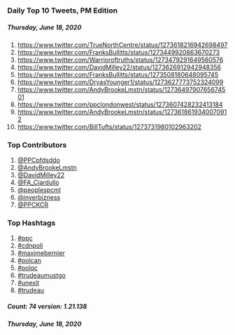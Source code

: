 ### Daily Top 10 Tweets, PM Edition
##### Thursday, June 18, 2020
 1) https://www.twitter.com/TrueNorthCentre/status/1273618216942698497
 2) https://www.twitter.com/FranksBullitts/status/1273449920863670273
 3) https://www.twitter.com/Warrioroftruths/status/1273479291649560576
 4) https://www.twitter.com/DavidMilley22/status/1273626912942948356
 5) https://www.twitter.com/FranksBullitts/status/1273508180648095745
 6) https://www.twitter.com/DryasYounger1/status/1273627773752324099
 7) https://www.twitter.com/AndyBrookeLmstn/status/1273649790765674501
 8) https://www.twitter.com/ppclondonwest/status/1273607428232413184
 9) https://www.twitter.com/AndyBrookeLmstn/status/1273618619340070912
10) https://www.twitter.com/BillTufts/status/1273731980102963202

### Top Contributors
  1) [@PPCpfdsddo](https://www.twitter.com/PPCpfdsddo)
  2) [@AndyBrookeLmstn](https://www.twitter.com/AndyBrookeLmstn)
  3) [@DavidMilley22](https://www.twitter.com/DavidMilley22)
  4) [@FA_Ciardullo](https://www.twitter.com/FA_Ciardullo)
  5) [@peoplespcml](https://www.twitter.com/peoplespcml)
  6) [@inyerbizness](https://www.twitter.com/inyerbizness)
  7) [@PPCKCR](https://www.twitter.com/PPCKCR)


### Top Hashtags

  1) [#ppc](https://www.twitter.com/hashtag/ppc)
  2) [#cdnpoli](https://www.twitter.com/hashtag/cdnpoli)
  3) [#maximebernier](https://www.twitter.com/hashtag/maximebernier)
  4) [#polcan](https://www.twitter.com/hashtag/polcan)
  5) [#polqc](https://www.twitter.com/hashtag/polqc)
  6) [#trudeaumustgo](https://www.twitter.com/hashtag/trudeaumustgo)
  7) [#unexit](https://www.twitter.com/hashtag/unexit)
  8) [#trudeau](https://www.twitter.com/hashtag/trudeau)

##### Count: 74	version: 1.21.138
##### Thursday, June 18, 2020

